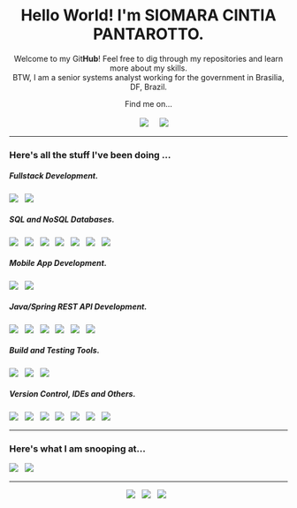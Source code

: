 <!-- HEADER (Who am I?) -->
<h1 align='center'> Hello World! I'm SIOMARA CINTIA PANTAROTTO.</h1>
<p align='center'>
  Welcome to my Git<b>Hub</b>! Feel free to dig through my repositories and learn more about my skills.
  <br/>BTW, I am a senior systems analyst working for the government in Brasilia, DF, Brazil. 
</p>

<!-- FIND ME ON... -->
<p align='center'>
  Find me on...<br/><br/>
  <a href="https://www.linkedin.com/in/siomara-pantarotto-aa13a317a/"><img alt="" src="https://img.shields.io/badge/-LinkedIn-blue?style=for-the-badge&logo=linkedin&labelColor=#2867B2"></a>&nbsp;&nbsp;&nbsp;&nbsp;
  <a href="mailto:siomarapantarotto@gmail.com?subject=Git Cover Letter Contact"><img src="https://img.shields.io/badge/gmail-%23D14836.svg?&style=for-the-badge&logo=gmail&logoColor=white" /></a>&nbsp;&nbsp;&nbsp;&nbsp;
  <a href="https://twitter.com/CintiaSiomara"><img src="https://img.shields.io/badge/twitter-1DA1F2?&style=for-the-badge&logo=twitter&logoColor=white" /></a>
</p>

<!-- RECENTLY STUFF... -->
<hr>
<h3>Here's all the stuff I've been doing ...</h3>

<h5><i>Fullstack Development.</i></h5>
<p >
  <img src="https://img.shields.io/badge/Express-NodeJS-339933?style=for-the-badge&logo=node.js&logoColor=white" />&nbsp;&nbsp;
  <img src="https://img.shields.io/badge/CSS-HTML5-E34F26?style=for-the-badge&logo=html5&logoColor=white" />&nbsp;&nbsp;
</p>

<h5><i>SQL and NoSQL Databases.</i></h5>
<p >
  <img src="https://img.shields.io/badge/GCP-Firebase-FFCA28?style=for-the-badge&logo=firebase&logoColor=white" />&nbsp;&nbsp;
  <img src="https://img.shields.io/badge/GCP-Firestore-FFCA28?style=for-the-badge&logo=firebase&logoColor=white" />&nbsp;&nbsp;
  <img src="https://img.shields.io/badge/Mongoose-MongoDB-47A248?style=for-the-badge&logo=mongodb&logoColor=white" />&nbsp;&nbsp;
  <img src="https://img.shields.io/badge/OCI-Oracle-F80000?style=for-the-badge&logo=oracle&logoColor=white" />&nbsp;&nbsp;
  <img src="https://img.shields.io/badge/Sequelize-Postgresql-4169E1?style=for-the-badge&logo=postgresql&logoColor=white" />&nbsp;&nbsp;
  <img src="https://img.shields.io/badge/Sequelize-MySQL-4479A1?style=for-the-badge&logo=mysql&logoColor=white" />&nbsp;&nbsp;
  <img src="https://img.shields.io/badge/Sequelize-MS%20SQL%20Server-007396?style=for-the-badge&logo=java&logoColor=white" />&nbsp;&nbsp;
</p>

<h5><i>Mobile App Development.</i></h5>
<p >
  <img src="https://img.shields.io/badge/Java-Android-3DDC84?style=for-the-badge&logo=android&logoColor=white" />&nbsp;&nbsp;
  <img src="https://img.shields.io/badge/Dart-Flutter-02569B?style=for-the-badge&logo=flutter&logoColor=white" />&nbsp;&nbsp;
</p>

<h5><i>Java/Spring REST API Development.</i></h5>
<p >
  <img src="https://img.shields.io/badge/Jakarta-Java-007396?style=for-the-badge&logo=java&logoColor=white" />&nbsp;&nbsp;
  <img src="https://img.shields.io/badge/STS-Spring Boot-5EAB4E?style=for-the-badge&logo=spring&logoColor=white" />&nbsp;&nbsp;
  <img src="https://img.shields.io/badge/STS-Spring Data-5EAB4E?style=for-the-badge&logo=spring&logoColor=white" />&nbsp;&nbsp;
  <img src="https://img.shields.io/badge/STS-Spring MVC-5EAB4E?style=for-the-badge&logo=spring&logoColor=white" />&nbsp;&nbsp;
  <img src="https://img.shields.io/badge/STS-Spring Security JWT-5EAB4E?style=for-the-badge&logo=spring&logoColor=white" />&nbsp;&nbsp;   
  <img src="https://img.shields.io/badge/Apache-Tomcat-F8DC75?style=for-the-badge&logo=apache&logoColor=white" />&nbsp;&nbsp; 
</p>

<h5><i>Build and Testing Tools.</i></h5>
<p >
  <img src="https://img.shields.io/badge/Apache-Maven-C71A36?style=for-the-badge&logo=apache&logoColor=white" />&nbsp;&nbsp;
  <img src="https://img.shields.io/badge/Build%20Tool-Gradle-02303A?style=for-the-badge&logo=gradle&logoColor=white" />&nbsp;&nbsp;
  <img src="https://img.shields.io/badge/JSON-Postman-FF6C37?style=for-the-badge&logo=postman&logoColor=white" />&nbsp;&nbsp;
</p>

<h5><i>Version Control, IDEs and Others.</i></h5>
<p >
  <img src="https://img.shields.io/badge/GitHub/GitLab-Git/Git%20Bash-4479A1?style=for-the-badge&logo=github&logoColor=white" />&nbsp;&nbsp;
  <img src="https://img.shields.io/badge/Android%20Studio-Android-3DDC84?style=for-the-badge&logo=android&logoColor=white" />&nbsp;&nbsp;
  <img src="https://img.shields.io/badge/Intellij-IDEA-000000?style=for-the-badge&logo=intellijidea&logoColor=white" />&nbsp;&nbsp;
  <img src="https://img.shields.io/badge/IDE-VS%20Code-007ACC?style=for-the-badge&logo=visualstudiocode&logoColor=white" />&nbsp;&nbsp;
  <img src="https://img.shields.io/badge/STS-Spring Tool Suite-5EAB4E?style=for-the-badge&logo=spring&logoColor=white" />&nbsp;&nbsp;  
  <img src="https://img.shields.io/badge/Scrum Alliance-Agile-009FDA?style=for-the-badge&logo=scrumalliance&logoColor=white" />&nbsp;&nbsp;
  <img src="https://img.shields.io/badge/Oracle-GlassFish-40D1F5?style=for-the-badge&logo=oracle&logoColor=white" />&nbsp;&nbsp;
</p>

<!-- SNOOPING AT... -->
<hr>
<h3>Here's what I am snooping at...</h3>
<p >
  <img src="https://img.shields.io/badge/SBT-Scala-DC322F?style=for-the-badge&logo=scala&logoColor=white" />&nbsp;&nbsp;  
  <img src="https://img.shields.io/badge/JWT-JSON%20Web%20Tokens-000000?style=for-the-badge&logo=jsonwebtokens&logoColor=white" />&nbsp;&nbsp;
</p>

<!-- FOOTER (Author / Visit My Online Resume / Download My PDF Resume) -->
<hr>
<p align='center'>
  <a href="#"><img src="https://img.shields.io/badge/author-%C2%A9%20Siomara%20Cintia%20Pantarotto.%20All%20rights%20reserved.-008080?style=social"></a>&nbsp;&nbsp;
  <a href="https://siomara.com.br/"><img src="https://img.shields.io/badge/visit-My Online Resume-008080?style=social"></a>&nbsp;&nbsp;
  <a href="https://siomara.com.br/ResumePANTAROTTO.pdf"><img src="https://img.shields.io/badge/download-My PDF Resume-008080?style=social"></a>&nbsp;&nbsp;

